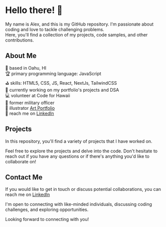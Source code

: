 # Hello there! 👋 

My name is Alex, and this is my GitHub repository. 
I'm passionate about coding and love to tackle challenging problems.    
Here, you'll find a collection of my projects, code samples, and other contributions.

## About Me

:palm_tree: based in Oahu, HI  
:trophy: primary programming language: JavaScript   
:golf: skills: HTML5, CSS, JS, React, NextJs, TailwindCSS  
:seedling: currently working on my portfolio's projects and DSA  
:computer: volunteer at Code for Hawaii  
:handbag: former military officer  
:art: illustrator [Art Portfolio](https://www.artstation.com/alexandram)  
:e-mail: reach me on [LinkedIn](https://www.linkedin.com/in/alexandra-haynes-alexslullaby)  



## Projects

In this repository, you'll find a variety of projects that I have worked on. 

Feel free to explore the projects and delve into the code. Don't hesitate to reach out if you have any questions or 
if there's anything you'd like to collaborate on!

## Contact Me

If you would like to get in touch or discuss potential collaborations, you can reach me on [LinkedIn](https://www.linkedin.com/in/alexandra-haynes-alexslullaby)  


I'm open to connecting with like-minded individuals, discussing coding challenges, and exploring opportunities.

Looking forward to connecting with you!
